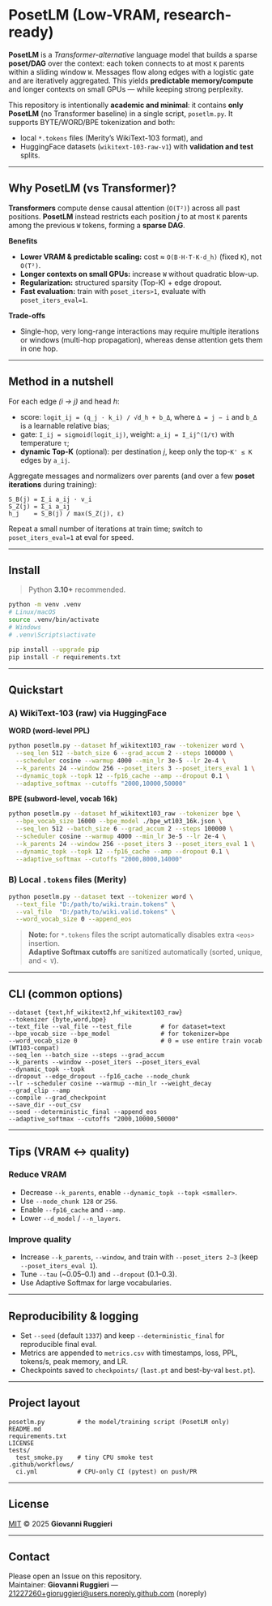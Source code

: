 # PosetLM (Low-VRAM, research-ready)

**PosetLM** is a *Transformer-alternative* language model that builds a sparse **poset/DAG** over the context: each token connects to at most `K` parents within a sliding window `W`. Messages flow along edges with a logistic gate and are iteratively aggregated. This yields **predictable memory/compute** and longer contexts on small GPUs — while keeping strong perplexity.

This repository is intentionally **academic and minimal**: it contains **only PosetLM** (no Transformer baseline) in a single script, `posetlm.py`. It supports BYTE/WORD/BPE tokenization and both:
- local `*.tokens` files (Merity’s WikiText-103 format), and
- HuggingFace datasets (`wikitext-103-raw-v1`) with **validation and test** splits.

---

## Why PosetLM (vs Transformer)?

**Transformers** compute dense causal attention (`O(T²)`) across all past positions. **PosetLM** instead restricts each position *j* to at most `K` parents among the previous `W` tokens, forming a **sparse DAG**.

**Benefits**
- **Lower VRAM & predictable scaling:** cost ≈ `O(B·H·T·K·d_h)` (fixed `K`), not `O(T²)`.
- **Longer contexts on small GPUs:** increase `W` without quadratic blow-up.
- **Regularization:** structured sparsity (Top-K) + edge dropout.
- **Fast evaluation:** train with `poset_iters>1`, evaluate with `poset_iters_eval=1`.

**Trade-offs**
- Single-hop, very long-range interactions may require multiple iterations or windows (multi-hop propagation), whereas dense attention gets them in one hop.

---

## Method in a nutshell

For each edge *(i → j)* and head *h*:
- score: `logit_ij = (q_j · k_i) / √d_h + b_Δ`, where `Δ = j − i` and `b_Δ` is a learnable relative bias;
- gate: `I_ij = sigmoid(logit_ij)`, weight: `a_ij = I_ij^(1/τ)` with temperature `τ`;
- **dynamic Top-K** (optional): per destination *j*, keep only the top-`K' ≤ K` edges by `a_ij`.

Aggregate messages and normalizers over parents (and over a few **poset iterations** during training):
```
S_B(j) = Σ_i a_ij · v_i
S_Z(j) = Σ_i a_ij
h_j    = S_B(j) / max(S_Z(j), ε)
```
Repeat a small number of iterations at train time; switch to `poset_iters_eval=1` at eval for speed.

---

## Install

> Python **3.10+** recommended.

```bash
python -m venv .venv
# Linux/macOS
source .venv/bin/activate
# Windows
# .venv\Scripts\activate

pip install --upgrade pip
pip install -r requirements.txt
```

---

## Quickstart

### A) WikiText-103 (raw) via HuggingFace

**WORD (word-level PPL)**

```bash
python posetlm.py --dataset hf_wikitext103_raw --tokenizer word \
  --seq_len 512 --batch_size 6 --grad_accum 2 --steps 100000 \
  --scheduler cosine --warmup 4000 --min_lr 3e-5 --lr 2e-4 \
  --k_parents 24 --window 256 --poset_iters 3 --poset_iters_eval 1 \
  --dynamic_topk --topk 12 --fp16_cache --amp --dropout 0.1 \
  --adaptive_softmax --cutoffs "2000,10000,50000"
```

**BPE (subword-level, vocab 16k)**

```bash
python posetlm.py --dataset hf_wikitext103_raw --tokenizer bpe \
  --bpe_vocab_size 16000 --bpe_model ./bpe_wt103_16k.json \
  --seq_len 512 --batch_size 6 --grad_accum 2 --steps 100000 \
  --scheduler cosine --warmup 4000 --min_lr 3e-5 --lr 2e-4 \
  --k_parents 24 --window 256 --poset_iters 3 --poset_iters_eval 1 \
  --dynamic_topk --topk 12 --fp16_cache --amp --dropout 0.1 \
  --adaptive_softmax --cutoffs "2000,8000,14000"
```

### B) Local `.tokens` files (Merity)

```bash
python posetlm.py --dataset text --tokenizer word \
  --text_file "D:/path/to/wiki.train.tokens" \
  --val_file  "D:/path/to/wiki.valid.tokens" \
  --word_vocab_size 0 --append_eos
```

> **Note:** for `*.tokens` files the script automatically disables extra `<eos>` insertion.  
> **Adaptive Softmax cutoffs** are sanitized automatically (sorted, unique, and `< V`).

---

## CLI (common options)

```
--dataset {text,hf_wikitext2,hf_wikitext103_raw}
--tokenizer {byte,word,bpe}
--text_file --val_file --test_file        # for dataset=text
--bpe_vocab_size --bpe_model              # for tokenizer=bpe
--word_vocab_size 0                       # 0 = use entire train vocab (WT103-compat)
--seq_len --batch_size --steps --grad_accum
--k_parents --window --poset_iters --poset_iters_eval
--dynamic_topk --topk
--dropout --edge_dropout --fp16_cache --node_chunk
--lr --scheduler cosine --warmup --min_lr --weight_decay
--grad_clip --amp
--compile --grad_checkpoint
--save_dir --out_csv
--seed --deterministic_final --append_eos
--adaptive_softmax --cutoffs "2000,10000,50000"
```

---

## Tips (VRAM ↔ quality)

### Reduce VRAM
- Decrease `--k_parents`, enable `--dynamic_topk --topk <smaller>`.
- Use `--node_chunk 128` or `256`.
- Enable `--fp16_cache` and `--amp`.
- Lower `--d_model` / `--n_layers`.

### Improve quality
- Increase `--k_parents`, `--window`, and train with `--poset_iters 2–3` (keep `--poset_iters_eval 1`).
- Tune `--tau` (~0.05–0.1) and `--dropout` (0.1–0.3).
- Use Adaptive Softmax for large vocabularies.

---

## Reproducibility & logging
- Set `--seed` (default `1337`) and keep `--deterministic_final` for reproducible final eval.
- Metrics are appended to `metrics.csv` with timestamps, loss, PPL, tokens/s, peak memory, and LR.
- Checkpoints saved to `checkpoints/` (`last.pt` and best-by-val `best.pt`).

---

## Project layout

```
posetlm.py         # the model/training script (PosetLM only)
README.md
requirements.txt
LICENSE
tests/
  test_smoke.py    # tiny CPU smoke test
.github/workflows/
  ci.yml           # CPU-only CI (pytest) on push/PR
```

---

## License

[MIT](./LICENSE) © 2025 **Giovanni Ruggieri**

---

## Contact

Please open an Issue on this repository.  
Maintainer: **Giovanni Ruggieri** — 21227260+gioruggieri@users.noreply.github.com (noreply)

